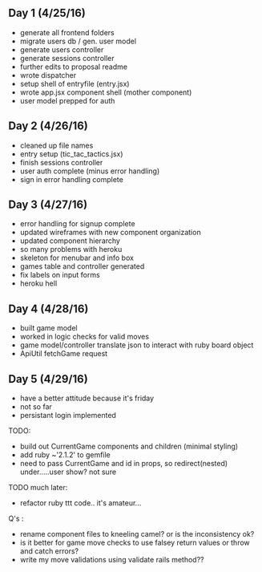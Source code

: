 ## Day 1 (4/25/16)

- generate all frontend folders
- migrate users db / gen. user model
- generate users controller
- generate sessions controller
- further edits to proposal readme
- wrote dispatcher
- setup shell of entryfile (entry.jsx)
- wrote app.jsx component shell (mother component)
- user model prepped for auth

## Day 2 (4/26/16)

- cleaned up file names
- entry setup (tic_tac_tactics.jsx)
- finish sessions controller
- user auth complete (minus error handling)
- sign in error handling complete

## Day 3 (4/27/16)

- error handling for signup complete
- updated wireframes with new component organization
- updated component hierarchy
- so many problems with heroku
- skeleton for menubar and info box
- games table and controller generated
- fix labels on input forms
- heroku hell

## Day 4 (4/28/16)

- built game model
- worked in logic checks for valid moves
- game model/controller translate json to interact with ruby board object
- ApiUtil fetchGame request

## Day 5 (4/29/16)

- have a better attitude because it's friday
- not so far
- persistant login implemented

TODO:
- build out CurrentGame components and children (minimal styling)
- add ruby ~'2.1.2' to gemfile
- need to pass CurrentGame and id in props, so redirect(nested)
under.....user show? not sure

TODO much later:
- refactor ruby ttt code.. it's amateur...  

Q's :
  - rename component files to kneeling camel? or is the inconsistency ok?
  - is it better for game move checks to use falsey return values or throw and catch errors?
  - write my move validations using validate rails method??
